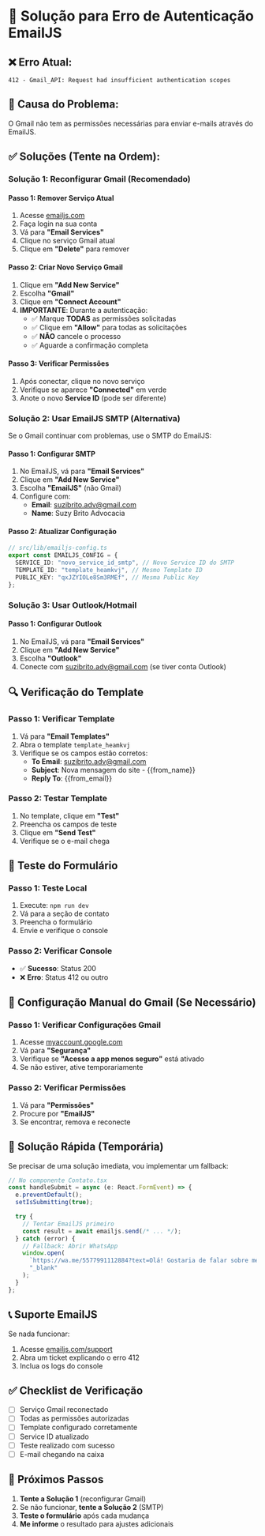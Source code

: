 # 🔧 Solução para Erro de Autenticação EmailJS

## ❌ **Erro Atual:**

```
412 - Gmail_API: Request had insufficient authentication scopes
```

## 🎯 **Causa do Problema:**

O Gmail não tem as permissões necessárias para enviar e-mails através do EmailJS.

## ✅ **Soluções (Tente na Ordem):**

### **Solução 1: Reconfigurar Gmail (Recomendado)**

#### **Passo 1: Remover Serviço Atual**

1. Acesse [emailjs.com](https://www.emailjs.com/)
2. Faça login na sua conta
3. Vá para **"Email Services"**
4. Clique no serviço Gmail atual
5. Clique em **"Delete"** para remover

#### **Passo 2: Criar Novo Serviço Gmail**

1. Clique em **"Add New Service"**
2. Escolha **"Gmail"**
3. Clique em **"Connect Account"**
4. **IMPORTANTE**: Durante a autenticação:
   - ✅ Marque **TODAS** as permissões solicitadas
   - ✅ Clique em **"Allow"** para todas as solicitações
   - ✅ **NÃO** cancele o processo
   - ✅ Aguarde a confirmação completa

#### **Passo 3: Verificar Permissões**

1. Após conectar, clique no novo serviço
2. Verifique se aparece **"Connected"** em verde
3. Anote o novo **Service ID** (pode ser diferente)

### **Solução 2: Usar EmailJS SMTP (Alternativa)**

Se o Gmail continuar com problemas, use o SMTP do EmailJS:

#### **Passo 1: Configurar SMTP**

1. No EmailJS, vá para **"Email Services"**
2. Clique em **"Add New Service"**
3. Escolha **"EmailJS"** (não Gmail)
4. Configure com:
   - **Email**: suzibrito.adv@gmail.com
   - **Name**: Suzy Brito Advocacia

#### **Passo 2: Atualizar Configuração**

```typescript
// src/lib/emailjs-config.ts
export const EMAILJS_CONFIG = {
  SERVICE_ID: "novo_service_id_smtp", // Novo Service ID do SMTP
  TEMPLATE_ID: "template_heamkvj", // Mesmo Template ID
  PUBLIC_KEY: "qxJZYIOLe8Sm3RMEf", // Mesma Public Key
};
```

### **Solução 3: Usar Outlook/Hotmail**

#### **Passo 1: Configurar Outlook**

1. No EmailJS, vá para **"Email Services"**
2. Clique em **"Add New Service"**
3. Escolha **"Outlook"**
4. Conecte com suzibrito.adv@gmail.com (se tiver conta Outlook)

## 🔍 **Verificação do Template**

### **Passo 1: Verificar Template**

1. Vá para **"Email Templates"**
2. Abra o template `template_heamkvj`
3. Verifique se os campos estão corretos:
   - **To Email**: suzibrito.adv@gmail.com
   - **Subject**: Nova mensagem do site - {{from_name}}
   - **Reply To**: {{from_email}}

### **Passo 2: Testar Template**

1. No template, clique em **"Test"**
2. Preencha os campos de teste
3. Clique em **"Send Test"**
4. Verifique se o e-mail chega

## 🧪 **Teste do Formulário**

### **Passo 1: Teste Local**

1. Execute: `npm run dev`
2. Vá para a seção de contato
3. Preencha o formulário
4. Envie e verifique o console

### **Passo 2: Verificar Console**

- ✅ **Sucesso**: Status 200
- ❌ **Erro**: Status 412 ou outro

## 📧 **Configuração Manual do Gmail (Se Necessário)**

### **Passo 1: Verificar Configurações Gmail**

1. Acesse [myaccount.google.com](https://myaccount.google.com/)
2. Vá para **"Segurança"**
3. Verifique se **"Acesso a app menos seguro"** está ativado
4. Se não estiver, ative temporariamente

### **Passo 2: Verificar Permissões**

1. Vá para **"Permissões"**
2. Procure por **"EmailJS"**
3. Se encontrar, remova e reconecte

## 🚀 **Solução Rápida (Temporária)**

Se precisar de uma solução imediata, vou implementar um fallback:

```typescript
// No componente Contato.tsx
const handleSubmit = async (e: React.FormEvent) => {
  e.preventDefault();
  setIsSubmitting(true);

  try {
    // Tentar EmailJS primeiro
    const result = await emailjs.send(/* ... */);
  } catch (error) {
    // Fallback: Abrir WhatsApp
    window.open(
      `https://wa.me/5577991112884?text=Olá! Gostaria de falar sobre meu caso. Nome: ${formData.nome}, Email: ${formData.email}, Telefone: ${formData.telefone}, Mensagem: ${formData.mensagem}`,
      "_blank"
    );
  }
};
```

## 📞 **Suporte EmailJS**

Se nada funcionar:

1. Acesse [emailjs.com/support](https://www.emailjs.com/support)
2. Abra um ticket explicando o erro 412
3. Inclua os logs do console

## ✅ **Checklist de Verificação**

- [ ] Serviço Gmail reconectado
- [ ] Todas as permissões autorizadas
- [ ] Template configurado corretamente
- [ ] Service ID atualizado
- [ ] Teste realizado com sucesso
- [ ] E-mail chegando na caixa

## 🎯 **Próximos Passos**

1. **Tente a Solução 1** (reconfigurar Gmail)
2. Se não funcionar, **tente a Solução 2** (SMTP)
3. **Teste o formulário** após cada mudança
4. **Me informe** o resultado para ajustes adicionais

